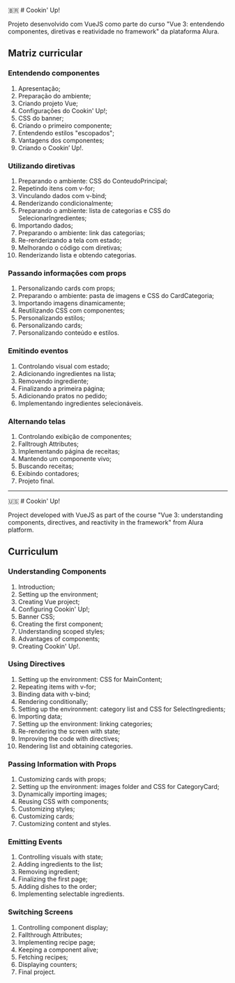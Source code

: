 🇧🇷 # Cookin' Up!

Projeto desenvolvido com VueJS como parte do curso "Vue 3: entendendo componentes, diretivas e reatividade no framework" da plataforma Alura.

## Matriz curricular

### Entendendo componentes

1. Apresentação;
2. Preparação do ambiente;
3. Criando projeto Vue;
4. Configurações do Cookin' Up!;
5. CSS do banner;
6. Criando o primeiro componente;
7. Entendendo estilos "escopados";
8. Vantagens dos componentes;
9. Criando o Cookin’ Up!.

### Utilizando diretivas

1. Preparando o ambiente: CSS do ConteudoPrincipal;
2. Repetindo itens com v-for;
3. Vinculando dados com v-bind;
4. Renderizando condicionalmente;
5. Preparando o ambiente: lista de categorias e CSS do SelecionarIngredientes;
6. Importando dados;
7. Preparando o ambiente: link das categorias;
8. Re-renderizando a tela com estado;
9. Melhorando o código com diretivas;
10. Renderizando lista e obtendo categorias.

### Passando informações com props

1. Personalizando cards com props;
2. Preparando o ambiente: pasta de imagens e CSS do CardCategoria;
3. Importando imagens dinamicamente;
4. Reutilizando CSS com componentes;
5. Personalizando estilos;
6. Personalizando cards;
7. Personalizando conteúdo e estilos.

### Emitindo eventos

1. Controlando visual com estado;
2. Adicionando ingredientes na lista;
3. Removendo ingrediente;
4. Finalizando a primeira página;
5. Adicionando pratos no pedido;
6. Implementando ingredientes selecionáveis.

### Alternando telas

1. Controlando exibição de componentes;
2. Falltrough Attributes;
3. Implementando página de receitas;
4. Mantendo um componente vivo;
5. Buscando receitas;
6. Exibindo contadores;
7. Projeto final.

---

🇺🇸 # Cookin' Up!

Project developed with VueJS as part of the course "Vue 3: understanding components, directives, and reactivity in the framework" from Alura platform.

## Curriculum

### Understanding Components

1. Introduction;
2. Setting up the environment;
3. Creating Vue project;
4. Configuring Cookin' Up!;
5. Banner CSS;
6. Creating the first component;
7. Understanding scoped styles;
8. Advantages of components;
9. Creating Cookin' Up!.

### Using Directives

1. Setting up the environment: CSS for MainContent;
2. Repeating items with v-for;
3. Binding data with v-bind;
4. Rendering conditionally;
5. Setting up the environment: category list and CSS for SelectIngredients;
6. Importing data;
7. Setting up the environment: linking categories;
8. Re-rendering the screen with state;
9. Improving the code with directives;
10. Rendering list and obtaining categories.

### Passing Information with Props

1. Customizing cards with props;
2. Setting up the environment: images folder and CSS for CategoryCard;
3. Dynamically importing images;
4. Reusing CSS with components;
5. Customizing styles;
6. Customizing cards;
7. Customizing content and styles.

### Emitting Events

1. Controlling visuals with state;
2. Adding ingredients to the list;
3. Removing ingredient;
4. Finalizing the first page;
5. Adding dishes to the order;
6. Implementing selectable ingredients.

### Switching Screens

1. Controlling component display;
2. Fallthrough Attributes;
3. Implementing recipe page;
4. Keeping a component alive;
5. Fetching recipes;
6. Displaying counters;
7. Final project.
